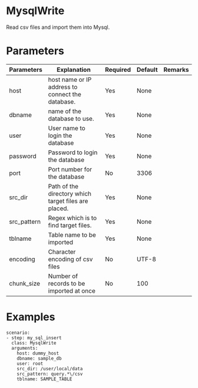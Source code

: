 # MysqlWrite
Read csv files and import them into Mysql.

# Parameters
|Parameters|Explanation|Required|Default|Remarks|
|----------|-----------|--------|-------|-------|
|host|host name or IP address to connect the database.|Yes|None||
|dbname|name of the database to use.|Yes|None||
|user|User name to login the database|Yes|None||
|password|Password to login the database|Yes|None||
|port|Port number for the database|No|3306||
|src_dir|Path of the directory which target files are placed.|Yes|None||
|src_pattern|Regex which is to find target files.|Yes|None||
|tblname|Table name to be imported|Yes|None||
|encoding|Character encoding of csv files|No|UTF-8||
|chunk_size|Number of records to be imported at once|No|100||


# Examples
```
scenario:
- step: my_sql_insert
  class: MysqlWrite
  arguments:
    host: dummy_host
    dbname: sample_db
    user: root
    src_dir: /user/local/data
    src_pattern: query.*\/csv
    tblname: SAMPLE_TABLE
```